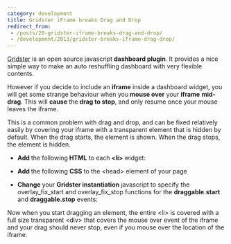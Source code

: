 ```yaml
---
category: development
title: Gridster iFrame breaks Drag and Drop
redirect_from: 
 - /posts/20-gridster-iframe-breaks-drag-and-drop/
 - /development/2013/gridster-breaks-iframe-drag-drop/
---
```


<p><a href="http://gridster.net">Gridster</a>&nbsp;is an open source javascript<strong> dashboard plugin</strong>. It provides a nice simple way to make an auto reshuffling dashboard with very flexible contents.&nbsp;</p>

<p>However if you decide to include an <strong>iframe</strong> inside a dashboard widget, you will get some strange behaviour when you<strong> mouse over</strong> your <strong>iframe</strong> <strong>mid-drag</strong>. This will <strong>cause</strong> the<strong> drag to stop</strong>, and only resume once your mouse leaves the iframe.</p>

<p>This is a common problem with drag and drop, and can be fixed relatively easily by covering your iframe with a transparent element that is hidden by default. When the drag starts, the element is shown. When the drag stops, the element is hidden.</p>

<ul>
	<li><strong>Add </strong>the following<strong> HTML</strong> to each<strong> &lt;li&gt; </strong>widget:</li>
</ul>
<script src="https://gist.github.com/maxmumford/7709581.js"></script>

<ul>
	<li><strong>Add </strong>the following <strong>CSS</strong> to the &lt;head&gt; element of your page</li>
</ul>
<script src="https://gist.github.com/maxmumford/7709589.js"></script>

<ul>
	<li><strong>Change </strong>your <strong>Gridster instantiation</strong> javascript to specify the overlay_fix_start and overlay_fix_stop functions for the <strong>draggable.start</strong> and <strong>draggable.stop</strong> events:</li>
</ul>
<script src="https://gist.github.com/maxmumford/7709594.js"></script>

<p>Now when you start dragging an element, the entire &lt;li&gt; is covered with a full size transparent &lt;div&gt; that covers the mouse over event of the iframe and your drag should never stop, even if you mouse over the location of the iframe.</p>
